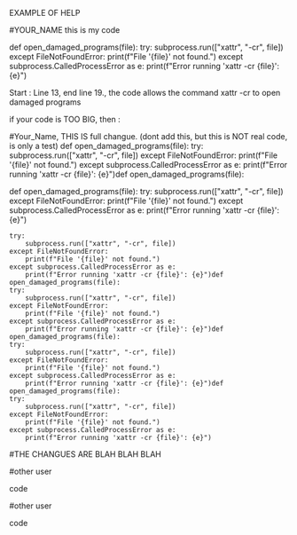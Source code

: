 EXAMPLE OF HELP

#YOUR_NAME
this is my code

def open_damaged_programs(file):
    try:
        subprocess.run(["xattr", "-cr", file])
    except FileNotFoundError:
        print(f"File '{file}' not found.")
    except subprocess.CalledProcessError as e:
        print(f"Error running 'xattr -cr {file}': {e}")

Start : Line 13, end line 19., the code allows the command xattr -cr to open damaged programs


if your code is TOO BIG, then :

#Your_Name, THIS IS full changue. (dont add this, but this is NOT real code, is only a test)
def open_damaged_programs(file):
    try:
        subprocess.run(["xattr", "-cr", file])
    except FileNotFoundError:
        print(f"File '{file}' not found.")
    except subprocess.CalledProcessError as e:
        print(f"Error running 'xattr -cr {file}': {e}")def open_damaged_programs(file):

def open_damaged_programs(file):
    try:
        subprocess.run(["xattr", "-cr", file])
    except FileNotFoundError:
        print(f"File '{file}' not found.")
    except subprocess.CalledProcessError as e:
        print(f"Error running 'xattr -cr {file}': {e}")

    try:
        subprocess.run(["xattr", "-cr", file])
    except FileNotFoundError:
        print(f"File '{file}' not found.")
    except subprocess.CalledProcessError as e:
        print(f"Error running 'xattr -cr {file}': {e}")def open_damaged_programs(file):
    try:
        subprocess.run(["xattr", "-cr", file])
    except FileNotFoundError:
        print(f"File '{file}' not found.")
    except subprocess.CalledProcessError as e:
        print(f"Error running 'xattr -cr {file}': {e}")def open_damaged_programs(file):
    try:
        subprocess.run(["xattr", "-cr", file])
    except FileNotFoundError:
        print(f"File '{file}' not found.")
    except subprocess.CalledProcessError as e:
        print(f"Error running 'xattr -cr {file}': {e}")def open_damaged_programs(file):
    try:
        subprocess.run(["xattr", "-cr", file])
    except FileNotFoundError:
        print(f"File '{file}' not found.")
    except subprocess.CalledProcessError as e:
        print(f"Error running 'xattr -cr {file}': {e}")

#THE CHANGUES ARE BLAH BLAH BLAH





#other user


code



#other user



code


